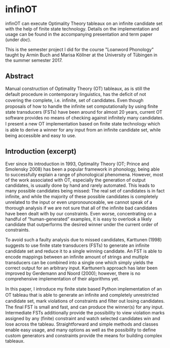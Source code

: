 # infinOT

infinOT can execute Optimality Theory tableaux on an infinite candidate
set with the help of finite state technology. Details on the implementation
and usage can be found in the accompanying presentation and term paper
(under _doc_).

This is the semester project I did for the course "Loanword Phonology"
taught by Armin Buch and Marisa Köllner at the University of Tübingen
in the summer semester 2017.

## Abstract

Manual construction of Optimality Theory (OT) tableaux, as is still
the default procedure in contemporary linguistics, has the deﬁcit
of not covering the complete, i.e. inﬁnite, set of candidates. Even
though proposals of how to handle the inﬁnite set computationally
by using ﬁnite state transducers (FSTs) have been around for almost
20 years, current OT software provides no means of checking against
inﬁnitely many candidates. I present a new OT implementation
based on ﬁnite state technology which is able to derive a winner for
any input from an inﬁnite candidate set, while being accessible and
easy to use.

## Introduction (excerpt)

Ever since its introduction in 1993, Optimality Theory (OT; Prince and
Smolensky 2008) has been a popular framework in phonology, being able to
successfully explain a range of phonological phenomena. However, most of
the work associated with OT, especially the generation of output candidates,
is usually done by hand and rarely automated. This leads to many possible
candidates being missed: The real set of candidates is in fact inﬁnite, and while
the majority of these possible candidates is completely unrelated to the input or
even unpronounceable, we cannot speak of a thorough analysis if we are not sure
that all of the inﬁnite bad candidates have been dealt with by our constraints.
Even worse, concentrating on a handful of “human-generated” examples, it is
easy to overlook a likely candidate that outperforms the desired winner under
the current order of constraints.

To avoid such a faulty analysis due to missed candidates, Karttunen (1998)
suggests to use ﬁnite state transducers (FSTs) to generate an inﬁnite candidate
set and reduce it to a single winning candidate. An FST is able to encode
mappings between an inﬁnite amount of strings and multiple transducers can
be combined into a single one which simply yields the correct output for an
arbitrary input. Karttunen’s approach has later been improved by Gerdemann
and Noord (2000); however, there is no comprehensive implementation of their
algorithms yet.

In this paper, I introduce my ﬁnite state based Python implementation of an
OT tableau that is able to generate an inﬁnite and completely unrestricted
candidate set, mark violations of constraints and ﬁlter out losing candidates.
The ﬁnal FST is small and fast, and can produce the winner(s) for any input.
Intermediate FSTs additionally provide the possibility to view violation marks
assigned by any (ﬁnite) constraint and watch selected candidates win and lose
across the tableau. Straightforward and simple methods and classes enable easy
usage, and many options as well as the possibility to deﬁne custom generators
and constraints provide the means for building complex tableaux.
